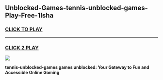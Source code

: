 
## Unblocked-Games-tennis-unblocked-games-Play-Free-1lsha
<h3>
<a href="https://premium76.site?title=tennis-unblocked-games&ref=18A1">CLICK TO PLAY</a></h3>
<hr>

<h3>
<a href="https://premium76.site?title=tennis-unblocked-games&ref=18A1">CLICK 2 PLAY</a>
  
</h3>

<a href="https://premium76.site?title=tennis-unblocked-games&ref=18A1"><img src="https://clearcache.store/games.png"></a>


**tennis-unblocked-games games unblocked: Your Gateway to Fun and Accessible Online Gaming**
